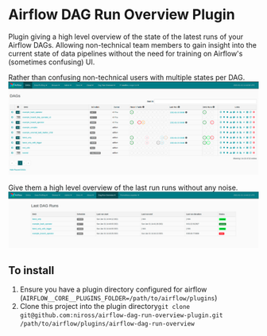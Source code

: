 # Airflow DAG Run Overview Plugin

Plugin giving a high level overview of the state of the latest runs of your Airflow DAGs. 
Allowing non-technical team members to gain insight into the current state of data pipelines without the need for training on Airflow's (sometimes confusing) UI.

Rather than confusing non-technical users with multiple states per DAG.
![Main DAG listing](images/airflow-before.png)

Give them a high level overview of the last run runs without any noise.
![Dag run overview listing](images/airflow-after.png)


## To install

1. Ensure you have a plugin directory configured for airflow (`AIRFLOW__CORE__PLUGINS_FOLDER=/path/to/airflow/plugins`)
2. Clone this project into the plugin directory`git clone git@github.com:niross/airflow-dag-run-overview-plugin.git /path/to/airflow/plugins/airflow-dag-run-overview`
